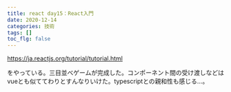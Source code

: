 ```yaml
---
title: react day15：React入門
date: 2020-12-14
categories: 技術
tags: []
toc_flg: false
---
```


https://ja.reactjs.org/tutorial/tutorial.html

をやっている。三目並べゲームが完成した。コンポーネント間の受け渡しなどはvueとも似ててわりとすんなりいけた。typescriptとの親和性も感じる...。